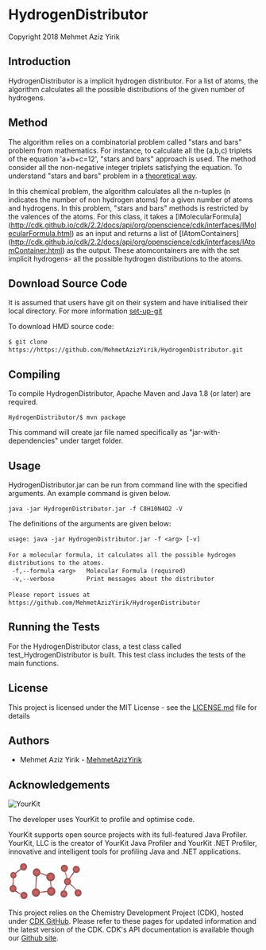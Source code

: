 # HydrogenDistributor

Copyright 2018 Mehmet Aziz Yirik

## Introduction

HydrogenDistributor is a implicit hydrogen distributor. For a list of atoms, the algorithm calculates all the possible distributions of the given number of hydrogens.

## Method 

The algorithm relies on a combinatorial problem called "stars and bars" problem from mathematics. For instance, to calculate all the (a,b,c) triplets of the equation 'a+b+c=12', "stars and bars" approach is used. The method consider all the non-negative integer triplets satisfying the equation. To understand "stars and bars" problem in a [theoretical way](https://en.wikipedia.org/wiki/Stars_and_bars_(combinatorics)). 

In this chemical problem, the algorithm calculates all the n-tuples (n indicates the number of non hydrogen atoms) for a given number of atoms and hydrogens. In this problem, "stars and bars" methods is restricted by the valences of the atoms. For this class, it takes a [IMolecularFormula] (http://cdk.github.io/cdk/2.2/docs/api/org/openscience/cdk/interfaces/IMolecularFormula.html) as an input and returns a list of [IAtomContainers] (http://cdk.github.io/cdk/2.2/docs/api/org/openscience/cdk/interfaces/IAtomContainer.html) as the output. These atomcontainers are with the set implicit hydrogens- all the possible hydrogen distributions to the atoms.

## Download Source Code

It is assumed that users have git on their system and have initialised their local directory. For more information [set-up-git](https://help.github.com/articles/set-up-git/ )

To download HMD source code:

```
$ git clone https://https://github.com/MehmetAzizYirik/HydrogenDistributor.git
```
## Compiling

To compile HydrogenDistributor, Apache Maven and Java 1.8 (or later) are required.
```
HydrogenDistributor/$ mvn package
```
This command will create jar file named specifically as "jar-with-dependencies" under target folder.

## Usage

HydrogenDistributor.jar can be run from command line with the specified arguments. An example command is given below.

```
java -jar HydrogenDistributor.jar -f C8H10N4O2 -V
```

The definitions of the arguments are given below:

```
usage: java -jar HydrogenDistributor.jar -f <arg> [-v]

For a molecular formula, it calculates all the possible hydrogen
distributions to the atoms.
 -f,--formula <arg>   Molecular Formula (required)
 -v,--verbose         Print messages about the distributor

Please report issues at
https://github.com/MehmetAzizYirik/HydrogenDistributor

```

## Running the Tests

For the HydrogenDistributor class, a test class called test_HydrogenDistributor is built. This test class includes the tests of the main functions. 

## License
This project is licensed under the MIT License - see the [LICENSE.md](https://github.com/MehmetAzizYirik/HydrogenDistributor/blob/master/LICENSE) file for details

## Authors

 - Mehmet Aziz Yirik - [MehmetAzizYirik](https://github.com/MehmetAzizYirik)
 
## Acknowledgements
![YourKit](https://camo.githubusercontent.com/97fa03cac759a772255b93c64ab1c9f76a103681/68747470733a2f2f7777772e796f75726b69742e636f6d2f696d616765732f796b6c6f676f2e706e67)

The developer uses YourKit to profile and optimise code.

YourKit supports open source projects with its full-featured Java Profiler. YourKit, LLC is the creator of YourKit Java Profiler and YourKit .NET Profiler, innovative and intelligent tools for profiling Java and .NET applications.

![cdk](https://github.com/MehmetAzizYirik/HMD/blob/master/cdk.png)

This project relies on the Chemistry Development Project (CDK), hosted under [CDK GitHub](http://cdk.github.io/). Please refer to these pages for updated information and the latest version of the CDK. CDK's API documentation is available though our [Github site](http://cdk.github.io/cdk/).


